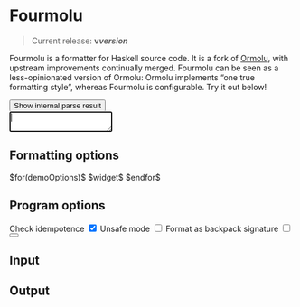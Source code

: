# Fourmolu

> Current release: **v$version$**

Fourmolu is a formatter for Haskell source code. It is a fork of [Ormolu](https://github.com/tweag/ormolu), with upstream improvements continually merged. Fourmolu can be seen as a less-opinionated version of Ormolu: Ormolu implements “one true formatting style”, whereas Fourmolu is configurable. Try it out below!

<link rel="stylesheet" href="/static/demo.css" />
<script src="/static/demo.js"></script>
<div id="demo">
    <button id="demo-ast-modal-toggle" type="button" class="btn btn-primary" data-bs-toggle="modal" data-bs-target="#demo-ast-modal">
        Show internal parse result
    </button>
    <div id="demo-app">
        <textarea id="demo-app-input" autocomplete="off" autofocus></textarea>
        <div id="demo-app-output"></div>
    </div>
    <div id="demo-options">
        <section>
            <h2>Formatting options</h2>
            <div class="widgets">
                $for(demoOptions)$ $widget$ $endfor$
            </div>
        </section>
        <section>
            <h2>Program options</h2>
            <div class="widgets">
                <label>
                    Check idempotence
                    <input class="demo-config-option" name="checkIdempotence" type="checkbox" checked />
                </label>
                <label>
                    Unsafe mode
                    <input class="demo-config-option" name="unsafeMode" type="checkbox" />
                </label>
                <label>
                    Format as backpack signature
                    <input class="demo-config-option" name="formatBackpack" type="checkbox" />
                </label>
            </div>
        </section>
    </div>
    <div id="demo-ast-modal" class="modal fade" tabindex="-1" aria-hidden="true">
        <div class="modal-dialog modal-xl">
            <div class="modal-content">
                <div class="modal-header">
                    <button type="button" class="btn-close" data-bs-dismiss="modal" aria-label="Close"></button>
                </div>
                <div id="demo-ast" class="modal-body">
                    <h2>Input</h2>
                    <h2>Output</h2>
                    <pre id="demo-app-input-ast">&nbsp;</pre>
                    <pre id="demo-app-output-ast">&nbsp;</pre>
                </div>
            </div>
        </div>
    </div>
</div>
